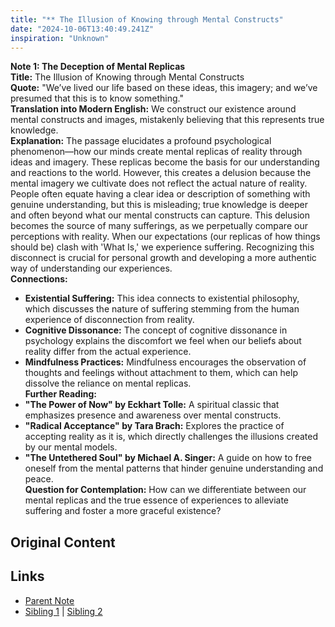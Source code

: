 ```yaml
---
title: "** The Illusion of Knowing through Mental Constructs"
date: "2024-10-06T13:40:49.241Z"
inspiration: "Unknown"
---
```


  
**Note 1: The Deception of Mental Replicas**  
**Title:** The Illusion of Knowing through Mental Constructs  
**Quote:** "We’ve lived our life based on these ideas, this imagery; and we’ve presumed that this is to know something."  
**Translation into Modern English:** We construct our existence around mental constructs and images, mistakenly believing that this represents true knowledge.  
**Explanation:** The passage elucidates a profound psychological phenomenon—how our minds create mental replicas of reality through ideas and imagery. These replicas become the basis for our understanding and reactions to the world. However, this creates a delusion because the mental imagery we cultivate does not reflect the actual nature of reality. People often equate having a clear idea or description of something with genuine understanding, but this is misleading; true knowledge is deeper and often beyond what our mental constructs can capture. This delusion becomes the source of many sufferings, as we perpetually compare our perceptions with reality. When our expectations (our replicas of how things should be) clash with 'What Is,' we experience suffering. Recognizing this disconnect is crucial for personal growth and developing a more authentic way of understanding our experiences.  
**Connections:**  
- **Existential Suffering:** This idea connects to existential philosophy, which discusses the nature of suffering stemming from the human experience of disconnection from reality.  
- **Cognitive Dissonance:** The concept of cognitive dissonance in psychology explains the discomfort we feel when our beliefs about reality differ from the actual experience.  
- **Mindfulness Practices:** Mindfulness encourages the observation of thoughts and feelings without attachment to them, which can help dissolve the reliance on mental replicas.  
**Further Reading:**  
- **"The Power of Now" by Eckhart Tolle:** A spiritual classic that emphasizes presence and awareness over mental constructs.  
- **"Radical Acceptance" by Tara Brach:** Explores the practice of accepting reality as it is, which directly challenges the illusions created by our mental models.  
- **"The Untethered Soul" by Michael A. Singer:** A guide on how to free oneself from the mental patterns that hinder genuine understanding and peace.  
**Question for Contemplation:** How can we differentiate between our mental replicas and the true essence of experiences to alleviate suffering and foster a more graceful existence?  


## Original Content



## Links

- [Parent Note](/parent-note.md)
- [Sibling 1](/zettel1.md) | [Sibling 2](/zettel2.md)
